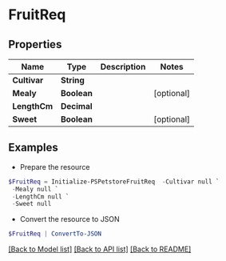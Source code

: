 # FruitReq
## Properties

Name | Type | Description | Notes
------------ | ------------- | ------------- | -------------
**Cultivar** | **String** |  | 
**Mealy** | **Boolean** |  | [optional] 
**LengthCm** | **Decimal** |  | 
**Sweet** | **Boolean** |  | [optional] 

## Examples

- Prepare the resource
```powershell
$FruitReq = Initialize-PSPetstoreFruitReq  -Cultivar null `
 -Mealy null `
 -LengthCm null `
 -Sweet null
```

- Convert the resource to JSON
```powershell
$FruitReq | ConvertTo-JSON
```

[[Back to Model list]](../README.md#documentation-for-models) [[Back to API list]](../README.md#documentation-for-api-endpoints) [[Back to README]](../README.md)

